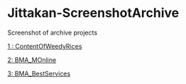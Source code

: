 # Jittakan-ScreenshotArchive

Screenshot of archive projects 

[1 :  ContentOfWeedyRices](https://github.com/jittakan-dev/ScreenshotArchive-proj/tree/34c797c7f8538be54c87befe255e5de6c53aeaf4/ContentOfWeedyRices)

[2:  BMA_MOnline](https://github.com/jittakan-dev/ScreenshotArchive-proj/tree/34c797c7f8538be54c87befe255e5de6c53aeaf4/BMA_MOnline)

[3:  BMA_BestServices](https://github.com/jittakan-dev/ScreenshotArchive-proj/tree/34c797c7f8538be54c87befe255e5de6c53aeaf4/BMA_BestServices)

